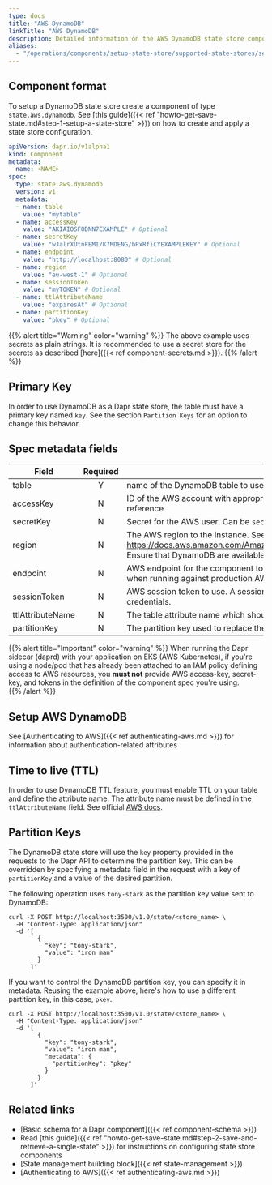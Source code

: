 ```yaml
---
type: docs
title: "AWS DynamoDB"
linkTitle: "AWS DynamoDB"
description: Detailed information on the AWS DynamoDB state store component
aliases:
  - "/operations/components/setup-state-store/supported-state-stores/setup-dynamodb/"
---
```


## Component format

To setup a DynamoDB state store create a component of type `state.aws.dynamodb`. See [this guide]({{< ref "howto-get-save-state.md#step-1-setup-a-state-store" >}}) on how to create and apply a state store configuration.

```yaml
apiVersion: dapr.io/v1alpha1
kind: Component
metadata:
  name: <NAME>
spec:
  type: state.aws.dynamodb
  version: v1
  metadata:
  - name: table
    value: "mytable"
  - name: accessKey
    value: "AKIAIOSFODNN7EXAMPLE" # Optional
  - name: secretKey
    value: "wJalrXUtnFEMI/K7MDENG/bPxRfiCYEXAMPLEKEY" # Optional
  - name: endpoint
    value: "http://localhost:8080" # Optional
  - name: region
    value: "eu-west-1" # Optional
  - name: sessionToken
    value: "myTOKEN" # Optional
  - name: ttlAttributeName
    value: "expiresAt" # Optional
  - name: partitionKey
    value: "pkey" # Optional
```

{{% alert title="Warning" color="warning" %}}
The above example uses secrets as plain strings. It is recommended to use a secret store for the secrets as described [here]({{< ref component-secrets.md >}}).
{{% /alert %}}

## Primary Key

In order to use DynamoDB as a Dapr state store, the table must have a primary key named `key`. See the section `Partition Keys` for an option to change this behavior.

## Spec metadata fields

| Field              | Required | Details | Example |
|--------------------|:--------:|---------|---------|
| table              | Y  | name of the DynamoDB table to use  | `"mytable"`
| accessKey          | N  | ID of the AWS account with appropriate permissions to SNS and SQS. Can be `secretKeyRef` to use a secret reference  | `"AKIAIOSFODNN7EXAMPLE"`
| secretKey          | N  | Secret for the AWS user. Can be `secretKeyRef` to use a secret reference   |`"wJalrXUtnFEMI/K7MDENG/bPxRfiCYEXAMPLEKEY"`
| region             | N  | The AWS region to the instance. See this page for valid regions: https://docs.aws.amazon.com/AmazonRDS/latest/UserGuide/Concepts.RegionsAndAvailabilityZones.html. Ensure that DynamoDB are available in that region.| `"us-east-1"`
| endpoint          | N  |AWS endpoint for the component to use. Only used for local development. The `endpoint` is unncessary when running against production AWS   | `"http://localhost:4566"`
| sessionToken      | N  |AWS session token to use.  A session token is only required if you are using temporary security credentials. | `"TOKEN"`
| ttlAttributeName  | N  |The table attribute name which should be used for TTL. | `"expiresAt"`
| partitionKey      | N  |The partition key used to replace the default partition key `"key"`.  See the `Partion Keys` section below. | `"pkey"`

{{% alert title="Important" color="warning" %}}
When running the Dapr sidecar (daprd) with your application on EKS (AWS Kubernetes), if you're using a node/pod that has already been attached to an IAM policy defining access to AWS resources, you **must not** provide AWS access-key, secret-key, and tokens in the definition of the component spec you're using.  
{{% /alert %}}

## Setup AWS DynamoDB

See [Authenticating to AWS]({{< ref authenticating-aws.md >}}) for information about authentication-related attributes

## Time to live (TTL)

In order to use DynamoDB TTL feature, you must enable TTL on your table and define the attribute name.
The attribute name must be defined in the `ttlAttributeName` field.
See official [AWS docs](https://docs.aws.amazon.com/amazondynamodb/latest/developerguide/TTL.html).

## Partition Keys

The DynamoDB state store will use the `key` property provided in the requests to the Dapr API to determine the partition key. This can be overridden by specifying a metadata field in the request with a key of `partitionKey` and a value of the desired partition.

The following operation uses `tony-stark` as the partition key value sent to DynamoDB:

```shell
curl -X POST http://localhost:3500/v1.0/state/<store_name> \
  -H "Content-Type: application/json"
  -d '[
        {
          "key": "tony-stark",
          "value": "iron man"
        }
      ]'
```

If you want to control the DynamoDB partition key, you can specify it in metadata.  Reusing the example above, here's how to use a different partition key, in this case, `pkey`.

```shell
curl -X POST http://localhost:3500/v1.0/state/<store_name> \
  -H "Content-Type: application/json"
  -d '[
        {
          "key": "tony-stark",
          "value": "iron man",
          "metadata": {
            "partitionKey": "pkey"
          }
        }
      ]'
```

## Related links

- [Basic schema for a Dapr component]({{< ref component-schema >}})
- Read [this guide]({{< ref "howto-get-save-state.md#step-2-save-and-retrieve-a-single-state" >}}) for instructions on configuring state store components
- [State management building block]({{< ref state-management >}})
- [Authenticating to AWS]({{< ref authenticating-aws.md >}})
